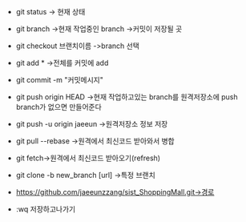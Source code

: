 * git status -> 현재 상태 
* git branch ->현재 작업중인 branch 
->커밋이 저장될 곳
* git checkout 브랜치이름 ->branch 선택

* git add * ->전체를 커밋에 add
* git commit -m "커밋메시지"  

* git push origin HEAD
->현재 작업하고있는 branch를 원격저장소에 push
branch가 없으면 만들어준다
* git push -u origin jaeeun
 ->원격저장소 정보 저장

* git pull --rebase ->원격에서 최신코드 받아와서 병합
* git fetch->원격에서 최신코드 받아오기(refresh)
* git clone -b new_branch [url] ->특정 브랜치
* https://github.com/jaeeunzzang/sist_ShoppingMall.git->경로

*  :wq 저장하고나가기
